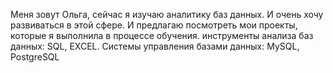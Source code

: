 Меня зовут Ольга, сейчас я изучаю аналитику баз данных.  И очень хочу развиваться в этой сфере. И предлагаю посмотреть мои проекты, которые я выполнила в процессе обучения.
инструменты анализа баз данных: SQL, EXCEL. Системы управления базами данных: MySQL, PostgreSQL

